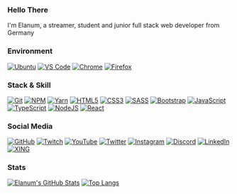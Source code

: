 ### Hello There
I'm Elanum, a streamer, student and junior full stack web developer from Germany

### Environment
[![Ubuntu](https://img.shields.io/badge/Ubuntu%2020.04-dd4814?style=flat-square&logo=ubuntu&logoColor=white)](https://releases.ubuntu.com/20.04/)
[![VS Code](https://img.shields.io/badge/Visual%20Studio%20Code-0078d7?style=flat-square&logo=visual-studio-code&logoColor=white)](https://code.visualstudio.com/)
[![Chrome](https://img.shields.io/badge/Chrome-DB4437?style=flat-square&logo=google-chrome&logoColor=white)](https://www.google.com/intl/de_de/chrome/)
[![Firefox](https://img.shields.io/badge/Firefox-e66000?style=flat-square&logo=firefox&logoColor=white)](https://www.mozilla.org/de/firefox/new/)

### Stack & Skill
[![Git](https://img.shields.io/badge/Git-f14e32?style=flat-square&logo=git&logoColor=white)](https://git-scm.com/)
[![NPM](https://img.shields.io/badge/NPM-cb3837?style=flat-square&logo=npm&logoColor=white)](https://www.npmjs.com/)
[![Yarn](https://img.shields.io/badge/Yarn-007aa2?style=flat-square&logo=yarn&logoColor=white)](https://yarnpkg.com/)
[![HTML5](https://img.shields.io/badge/HTML5-e34f26?style=flat-square&logo=html5&logoColor=white)](https://html.spec.whatwg.org/)
[![CSS3](https://img.shields.io/badge/CSS3-264de4?style=flat-square&logo=css3&logoColor=white)](https://www.w3.org/Style/CSS/)
[![SASS](https://img.shields.io/badge/SCSS-CD6799?style=flat-square&logo=sass&logoColor=white)](https://sass-lang.com/)
[![Bootstrap](https://img.shields.io/badge/Bootstrap-7952b3?style=flat-square&logo=bootstrap&logoColor=white)](https://getbootstrap.com/)
[![JavaScript](https://img.shields.io/badge/JavaScript-f7df1e?style=flat-square&logo=javascript&logoColor=black)](https://www.javascript.com/)
[![TypeScript](https://img.shields.io/badge/TypeScript-3178c6?style=flat-square&logo=typescript&logoColor=white)](https://www.typescriptlang.org/)
[![NodeJS](https://img.shields.io/badge/Node.js-215732?style=flat-square&logo=node.js&logoColor=white)](https://nodejs.org/)
[![React](https://img.shields.io/badge/React-00d8ff?style=flat-square&logo=react&logoColor=white)](https://reactjs.org/)


### Social Media
[![GitHub](https://img.shields.io/badge/GitHub-333?style=flat-square&logo=github&logoColor=white)](https://github.com/Elanum)
[![Twitch](https://img.shields.io/badge/Twitch-9146ff?style=flat-square&logo=twitch&logoColor=white)](https://www.twitch.tv/elanum)
[![YouTube](https://img.shields.io/badge/YouTube-ff0000?style=flat-square&logo=youtube&logoColor=white)](https://www.youtube.com/elanum)
[![Twitter](https://img.shields.io/badge/Twitter-1da1f2?style=flat-square&logo=twitter&logoColor=white)](https://twitter.com/elanumofficial)
[![Instagram](https://img.shields.io/badge/Instagram-c13584?style=flat-square&logo=instagram&logoColor=white)](https://instagram.com/elanumofficial)
[![Discord](https://img.shields.io/badge/Discord-7289da?style=flat-square&logo=discord&logoColor=white)](https://discord.gg/YV5pFwk)
[![LinkedIn](https://img.shields.io/badge/LinkedIn-0077b5?style=flat-square&logo=linkedin&logoColor=white)](https://www.linkedin.com/in/manuel-schierenberg-94683619b/)
[![XING](https://img.shields.io/badge/XING-026466?style=flat-square&logo=xing&logoColor=white)](https://www.xing.com/profile/Manuel_Schierenberg)

### Stats

[![Elanum's GitHub Stats](https://github-readme-stats.vercel.app/api?username=elanum&show_icons=true&theme=dark&count_private=true)](https://github.com/Elanum?tab=repositories)
[![Top Langs](https://github-readme-stats.vercel.app/api/top-langs/?username=elanum&theme=dark&layout=compact)](https://github.com/Elanum?tab=repositories)
